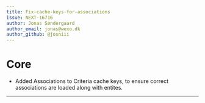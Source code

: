 ```yaml
---
title: Fix-cache-keys-for-associations
issue: NEXT-16716
author: Jonas Søndergaard
author_email: jonas@wexo.dk 
author_github: @josniii
---
```

# Core
* Added Associations to Criteria cache keys, to ensure correct associations are loaded along with entites.
___
